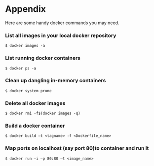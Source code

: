 # Appendix 

Here are some handy docker commands you may need.

### List all images in your local docker repository

```
$ docker images -a
```

### List running docker containers

```
$ docker ps -a
```

### Clean up dangling in-memory containers

```
$ docker system prune
```

### Delete all docker images

```
$ docker rmi -f$(docker images -q)
```

### Build a docker container

```
$ docker build –t <tagname> -f <Dockerfile_name>
```

### Map ports on localhost (say port 80)to container and run it

```
$ docker run –i –p 80:80 –t <image_name> 
```
